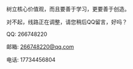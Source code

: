 树立核心价值观，而且要善于学习，更要善于创造。 

对不起，线路正在调整，请您稍后QQ留言，好吗？

QQ: 266748220

邮箱: 266748220@qq.com

电话: 17734456804
